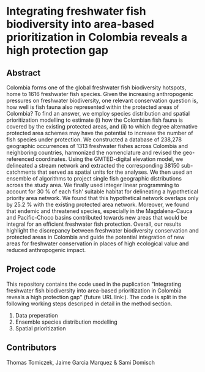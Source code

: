 # Integrating freshwater fish biodiversity into area-based prioritization in Colombia reveals a high protection gap

## Abstract
Colombia forms one of the global freshwater fish biodiversity hotspots, home to 1616 freshwater fish species. Given the increasing anthropogenic pressures on freshwater biodiversity, one relevant conservation question is, how well is fish fauna also represented within the protected areas of Colombia? To find an answer, we employ species distribution and spatial prioritization modelling to estimate (i) how the Colombian fish fauna is covered by the existing protected areas, and (ii) to which degree alternative protected area schemes  may have the potential to increase the number of fish species under protection. We constructed a database of 238,278 geographic occurrences of 1313 freshwater fishes across Colombia and neighboring countries, harmonized the nomenclature and revised the geo-referenced coordinates. Using the GMTED-digital elevation model, we delineated a stream network and extracted the corresponding 38150 sub-catchments that served as spatial units for the analyses. We then used an ensemble of algorithms to project single fish geographic distributions across the study area. We finally used integer linear programming to account for 30 % of each fish’ suitable habitat for delineating a hypothetical priority area network. We found that this hypothetical network overlaps only by 25.2 % with the existing protected area network. Moreover, we found that endemic and threatened species, especially in the Magdalena-Cauca and Pacific-Choco basins contributed towards new areas that would be integral for an efficient freshwater fish protection. Overall, our results highlight the discrepancy between freshwater biodiversity conservation and protected areas in Colombia and guide the potential integration of new areas for freshwater conservation in places of high ecological value and reduced anthropogenic impact.

## Project code
This repository contains the code used in the puplication "Integrating freshwater fish biodiversity into area-based prioritization in Colombia reveals a high protection gap" (future URL link:). The code is split in the following working steps descriped in detail in the method section. 
1. Data preperation
2. Ensemble species distribution modelling
3. Spatial prioritization

## Contributors
Thomas Tomiczek, Jaime Garcia Marquez & Sami Domisch



